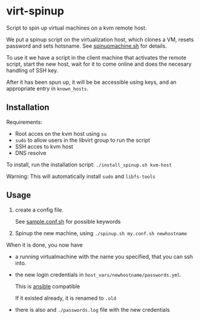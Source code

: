 virt-spinup
===========

Script to spin up virtual machines on a kvm remote host.

We put a spinup script on the virtualization host, which clones a VM, resets password and sets hotsname. See [spinupmachine.sh](spinupmachine.sh) for details.

To use it we have a script in the client machine that activates the remote script, start the new host, wait for it to come online and does the necesary handling of SSH key.

After it has been spun up, it will be be accessible using keys, and an appropriate entry in `known_hosts`.	

Installation
----------------

Requirements:
* Root acces on the kvm host using `su`
* `sudo` to allow users in the libvirt group to run the script
* SSH acces to kvm host
* DNS resolve

To install, run the installation script: `./install_spinup.sh kvm-host`

Warning: This will automatically install `sudo` and `libfs-tools`

Usage 
-------------

1. create a config file. 

    See [sample.conf.sh](sample.conf.sh) for possible keywords

2. Spinup the new machine, using `./spinup.sh my.conf.sh newhostname`

When it is done, you now have
* a running virtualmachine with the name you specified, that you can ssh into.
* the new login credentials in `host_vars/newhostname/passwords.yml`. 

    This is [ansible](https://docs.ansible.com/) compatible

    If it existed already, it is renamed to `.old`


* there is also and `./passwords.log` file with the new credentials



